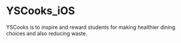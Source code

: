 # YSCooks_iOS
YSCooks is to inspire and reward students for making healthier dining choices and also reducing waste.
